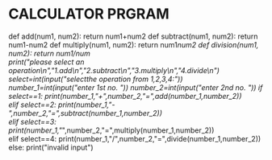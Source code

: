 # CALCULATOR PRGRAM
def add(num1, num2):
    return num1+num2
def subtract(num1, num2):
    return num1-num2
def multiply(num1, num2):
    return num1*num2
def division(num1, num2):
    return num1/num  
print("please select an operation\n","1.add\n","2.subtract\n","3.multiply\n","4.divide\n")     
select=int(input("selectthe operation from 1,2,3,4:")) 
number_1=int(input("enter 1st no. ")) 
number_2=int(input("enter 2nd no. "))
if select==1:
    print(number_1,"+",number_2,"=",add(number_1,number_2))     
elif select==2:
   print(number_1,"-",number_2,"=",subtract(number_1,number_2))     
elif select==3:
   print(number_1,"*",number_2,"=",multiply(number_1,number_2))     
elif select==4:
      print(number_1,"/",number_2,"=",divide(number_1,number_2))    
else:
    print("invalid input")
